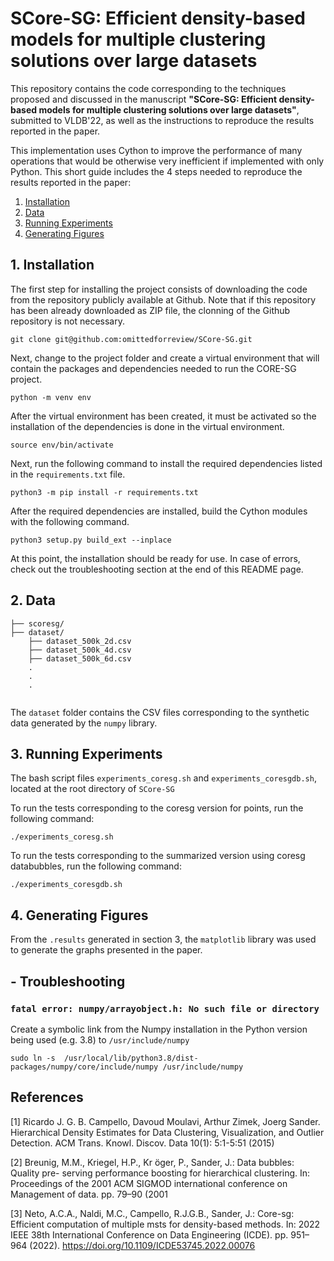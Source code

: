 # SCore-SG: Efficient density-based models for multiple clustering solutions over large datasets

This repository contains the code corresponding to the techniques proposed and discussed in the manuscript **"SCore-SG: Efficient density-based models for multiple clustering solutions over large datasets"**, submitted to VLDB'22, as well as the instructions to reproduce the results reported in the paper.

This implementation uses Cython to improve the performance of many operations that would be otherwise very inefficient if implemented with only Python. This short guide includes the 4 steps needed to reproduce the results reported in the paper: 
1. [Installation](#installation)
2. [Data](#data)
3. [Running Experiments](#experiments)
4. [Generating Figures](#figures)

## <a id="installation"></a> 1. Installation

The first step for installing the project consists of downloading the code from the repository publicly available at Github. Note that if this repository has been already downloaded as ZIP file, the clonning of the Github repository is not necessary. 
```
git clone git@github.com:omittedforreview/SCore-SG.git
```

Next, change to the project folder and create a virtual environment that will contain the packages and dependencies needed to run the CORE-SG project. 

```
python -m venv env
```

After the virtual environment has been created, it must be activated so the installation of the dependencies is done in the virtual environment.
```
source env/bin/activate
```

Next, run the following command to install the required dependencies listed in the `requirements.txt` file. 
```
python3 -m pip install -r requirements.txt
```

After the required dependencies are installed, build the Cython modules with the following command.
```
python3 setup.py build_ext --inplace
```

At this point, the installation should be ready for use. In case of errors, check out the troubleshooting section at the end of this README page.


## <a id="data"></a> 2. Data


```
├── scoresg/
├── dataset/
    ├── dataset_500k_2d.csv
    ├── dataset_500k_4d.csv
    ├── dataset_500k_6d.csv
    .
    .
    .
    
```

The `dataset` folder contains the CSV files corresponding to the synthetic data generated by the `numpy` library.

## <a id="experiments"></a> 3. Running Experiments

The bash script files `experiments_coresg.sh` and `experiments_coresgdb.sh`, located at the root directory of `SCore-SG` 

To run the tests corresponding to the coresg version for points, run the following command:
```
./experiments_coresg.sh
```

To run the tests corresponding to the summarized version using coresg databubbles, run the following command:
```
./experiments_coresgdb.sh
```

## <a id="figures"></a> 4. Generating Figures

From the `.results` generated in section 3, the `matplotlib` library was used to generate the graphs presented in the paper.


## - <a id="troubleshooting"></a> Troubleshooting

### `fatal error: numpy/arrayobject.h: No such file or directory`

Create a symbolic link from the Numpy installation in the Python version being used (e.g. 3.8) to `/usr/include/numpy`

```
sudo ln -s  /usr/local/lib/python3.8/dist-packages/numpy/core/include/numpy /usr/include/numpy
```

## References
<a id="1">[1]</a> 
Ricardo J. G. B. Campello, Davoud Moulavi, Arthur Zimek, Joerg Sander. 
Hierarchical Density Estimates for Data Clustering, Visualization, and Outlier Detection.
ACM Trans. Knowl. Discov. Data 10(1): 5:1-5:51 (2015)

<a id="2">[2]</a> 
Breunig, M.M., Kriegel, H.P., Kr ̈oger, P., Sander, J.: Data bubbles: Quality pre-
serving performance boosting for hierarchical clustering. In: Proceedings of the
2001 ACM SIGMOD international conference on Management of data. pp. 79–90
(2001

<a id="3">[3]</a> 
Neto, A.C.A., Naldi, M.C., Campello, R.J.G.B., Sander, J.: Core-sg: Efficient
computation of multiple msts for density-based methods. In: 2022 IEEE 38th
International Conference on Data Engineering (ICDE). pp. 951–964 (2022).
https://doi.org/10.1109/ICDE53745.2022.00076
